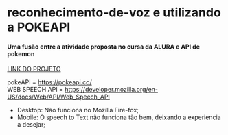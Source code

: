 # reconhecimento-de-voz e utilizando a POKEAPI


<h4>Uma fusão entre a atividade proposta no cursa da ALURA e API de pokemon</h4>

<a href="https://pokevoicegame.vercel.app/">LINK DO PROJETO</a>

pokeAPI = https://pokeapi.co/ <br>
WEB SPEECH API = https://developer.mozilla.org/en-US/docs/Web/API/Web_Speech_API

- Desktop: Não funciona no Mozilla Fire-fox;
- Mobile: O speech to Text não funciona tão bem, deixando a experiencia a desejar;
